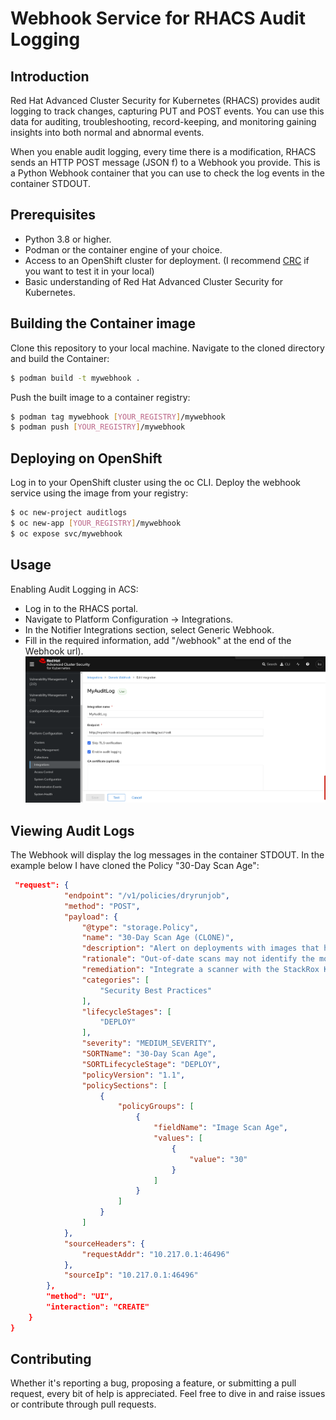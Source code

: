 # Webhook Service for RHACS Audit Logging

## Introduction

Red Hat Advanced Cluster Security for Kubernetes (RHACS) provides audit logging to track changes, capturing PUT and POST events. You can use this data for auditing, troubleshooting, record-keeping, and monitoring gaining insights into both normal and abnormal events.

When you enable audit logging, every time there is a modification, RHACS sends an HTTP POST message (JSON f) to a Webhook you provide. This is a Python Webhook container that you can use to check the log events in the container STDOUT.

## Prerequisites

* Python 3.8 or higher.
* Podman or the container engine of your choice.
* Access to an OpenShift cluster for deployment. (I recommend [CRC](https://github.com/crc-org/crc) if you want to test it in your local)
* Basic understanding of Red Hat Advanced Cluster Security for Kubernetes.

## Building the Container image

Clone this repository to your local machine. Navigate to the cloned directory and build the Container:

```bash
$ podman build -t mywebhook .
```

Push the built image to a container registry:

```bash
$ podman tag mywebhook [YOUR_REGISTRY]/mywebhook
$ podman push [YOUR_REGISTRY]/mywebhook
```

## Deploying on OpenShift

Log in to your OpenShift cluster using the oc CLI. Deploy the webhook service using the image from your registry:

```bash
$ oc new-project auditlogs
$ oc new-app [YOUR_REGISTRY]/mywebhook
$ oc expose svc/mywebhook
```

## Usage
Enabling Audit Logging in ACS:

* Log in to the RHACS portal.
* Navigate to Platform Configuration → Integrations.
* In the Notifier Integrations section, select Generic Webhook.
* Fill in the required information, add "/webhook" at the end of the Webhook url).
![Generic WebHook Configuration in ACS](/images/genericwebhook.png)

## Viewing Audit Logs

The Webhook will display the log messages in the container STDOUT. In the example below I have cloned the Policy "30-Day Scan Age":

```json
 "request": {
            "endpoint": "/v1/policies/dryrunjob",
            "method": "POST",
            "payload": {
                "@type": "storage.Policy",
                "name": "30-Day Scan Age (CLONE)",
                "description": "Alert on deployments with images that haven't been scanned in 30 days",
                "rationale": "Out-of-date scans may not identify the most recent CVEs.",
                "remediation": "Integrate a scanner with the StackRox Kubernetes Security Platform to trigger scans automatically.",
                "categories": [
                    "Security Best Practices"
                ],
                "lifecycleStages": [
                    "DEPLOY"
                ],
                "severity": "MEDIUM_SEVERITY",
                "SORTName": "30-Day Scan Age",
                "SORTLifecycleStage": "DEPLOY",
                "policyVersion": "1.1",
                "policySections": [
                    {
                        "policyGroups": [
                            {
                                "fieldName": "Image Scan Age",
                                "values": [
                                    {
                                        "value": "30"
                                    }
                                ]
                            }
                        ]
                    }
                ]
            },
            "sourceHeaders": {
                "requestAddr": "10.217.0.1:46496"
            },
            "sourceIp": "10.217.0.1:46496"
        },
        "method": "UI",
        "interaction": "CREATE"
    }
}

```


## Contributing 

Whether it's reporting a bug, proposing a feature, or submitting a pull request, every bit of help is appreciated. Feel free to dive in and raise issues or contribute through pull requests. 
